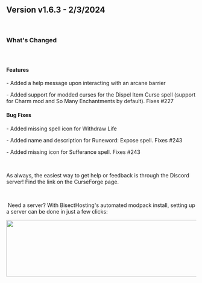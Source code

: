 <h2>Version v1.6.3 - 2/3/2024</h2>
<p>&nbsp;</p>
<h3>What's Changed</h3>
<p><span style="font-size: 1.2rem;">&nbsp;</span></p>
<h4><strong>Features</strong></h4>
<p>- Added a help message upon interacting with an arcane barrier</p>
<p>- Added support for modded curses for the Dispel Item Curse spell (support for Charm mod and So Many Enchantments by default). Fixes #227</p>

<h4><strong>Bug Fixes</strong></h4>
<p>- Added missing spell icon for Withdraw Life</p>
<p>- Added name and description for Runeword: Expose spell. Fixes #243</p>
<p>- Added missing icon for Sufferance spell. Fixes #243</p>
<p>&nbsp;</p>
<p>As always, the easiest way to get help or feedback is through the Discord server! Find the link on the CurseForge page.</p>
<p>&nbsp;</p>
<p>&nbsp;Need a server? With BisectHosting's&nbsp;automated modpack install, setting up a server can be done in just a few clicks:</p>
<p><span style="font-size: 24px;"><a href="https://www.curseforge.com/linkout?remoteUrl=https%253a%252f%252fbisecthosting.com%252fWinDanesz"><img src="https://www.bisecthosting.com/partners/custom-banners/a2f8bf1e-2d39-48c4-a80d-02ef73cdd36c.png" width="900" height="150" /></a></span></p>